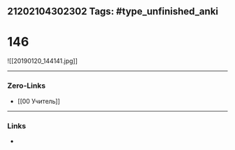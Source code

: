 21202104302302
Tags: #type_unfinished_anki 
---
# 146

![[20190120_144141.jpg]]

---
### Zero-Links
- [[00 Учитель]]
---
### Links
-